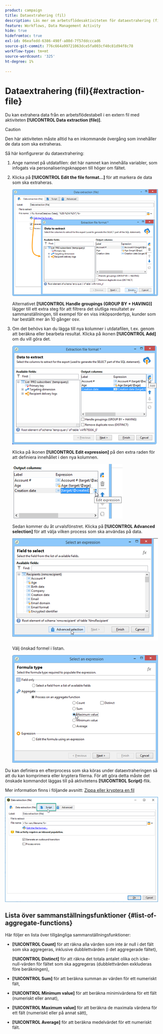 ```yaml
---
product: campaign
title: Dataextrahering (fil)
description: Läs mer om arbetsflödesaktiviteten för dataextrahering (fil)
feature: Workflows, Data Management Activity
hide: true
hidefromtoc: true
exl-id: 06eafedd-6386-498f-a80d-7f57ddcccad6
source-git-commit: 776c664a99721063dce5fa003cf40c81d94f8c78
workflow-type: tm+mt
source-wordcount: '325'
ht-degree: 1%

---
```


# Dataextrahering (fil){#extraction-file}



Du kan extrahera data från en arbetsflödestabell i en extern fil med aktiviteten **[!UICONTROL Data extraction (file)]**.

>[!CAUTION]
>
>Den här aktiviteten måste alltid ha en inkommande övergång som innehåller de data som ska extraheras.

Så här konfigurerar du dataextrahering:

1. Ange namnet på utdatafilen: det här namnet kan innehålla variabler, som infogats via personaliseringsknappen till höger om fältet.
1. Klicka på **[!UICONTROL Edit the file format...]** för att markera de data som ska extraheras.

   ![](assets/s_advuser_extract_file_param.png)

   Alternativet **[!UICONTROL Handle groupings (GROUP BY + HAVING)]** lägger till ett extra steg för att filtrera det slutliga resultatet av sammanställningen, till exempel för en viss inköpsordertyp, kunder som har beställt mer än 10 gånger osv.

1. Om det behövs kan du lägga till nya kolumner i utdatafilen, t.ex. genom att beräkna eller bearbeta resultat. Klicka på ikonen **[!UICONTROL Add]** om du vill göra det.

   ![](assets/s_advuser_extract_file_add_col.png)

   Klicka på ikonen **[!UICONTROL Edit expression]** på den extra raden för att definiera innehållet i den nya kolumnen.

   ![](assets/s_advuser_extract_file_add_exp.png)

   Sedan kommer du åt urvalsfönstret. Klicka på **[!UICONTROL Advanced selection]** för att välja vilken process som ska användas på data.

   ![](assets/s_advuser_extract_file_advanced_selection.png)

   Välj önskad formel i listan.

   ![](assets/s_advuser_extract_file_agregate_values.png)

Du kan definiera en efterprocess som ska köras under dataextraheringen så att du kan komprimera eller kryptera filerna. För att göra detta måste det önskade kommandot läggas till på aktivitetens **[!UICONTROL Script]**-flik.

Mer information finns i följande avsnitt: [Zippa eller kryptera en fil](../../platform/using/zip-encrypt.md)

![](assets/postprocessing_dataextraction.png)

## Lista över sammanställningsfunktioner {#list-of-aggregate-functions}

Här följer en lista över tillgängliga sammanställningsfunktioner:

* **[!UICONTROL Count]** för att räkna alla värden som inte är null i det fält som ska aggregeras, inklusive dubblettvärden (i det aggregerade fältet),

  **[!UICONTROL Distinct]** för att räkna det totala antalet olika och icke-null-värden för fältet som ska aggregeras (dubblettvärden exkluderas före beräkningen),

* **[!UICONTROL Sum]** för att beräkna summan av värden för ett numeriskt fält,
* **[!UICONTROL Minimum value]** för att beräkna minimivärdena för ett fält (numeriskt eller annat),
* **[!UICONTROL Maximum value]** för att beräkna de maximala värdena för ett fält (numeriskt eller på annat sätt),
* **[!UICONTROL Average]** för att beräkna medelvärdet för ett numeriskt fält.
